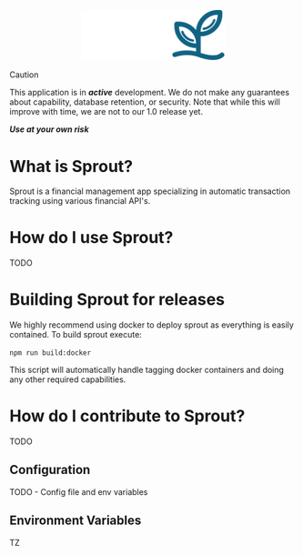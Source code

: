 <p align="center">
  <img width="50%" src="./frontend/src/assets/logo/color-transparent.svg">
</p>

> [!caution]
> This application is in **_active_** development. We do not make any guarantees about capability, database retention, or security. Note that while this will improve with time, we are not to our 1.0 release yet.
>
> **_Use at your own risk_**

# What is Sprout?

Sprout is a financial management app specializing in automatic transaction tracking using various financial API's.

# How do I use Sprout?

TODO

# Building Sprout for releases

We highly recommend using docker to deploy sprout as everything is easily contained. To build sprout execute:

`npm run build:docker`

This script will automatically handle tagging docker containers and doing any other required capabilities.

# How do I contribute to Sprout?

TODO

## Configuration

TODO - Config file and env variables

## Environment Variables

TZ
